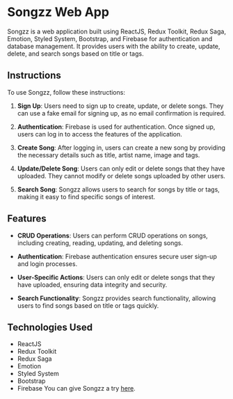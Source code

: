 # Songzz Web App

Songzz is a web application built using ReactJS, Redux Toolkit, Redux Saga, Emotion, Styled System, Bootstrap, and Firebase for authentication and database management. It provides users with the ability to create, update, delete, and search songs based on title or tags.

## Instructions

To use Songzz, follow these instructions:

1. **Sign Up**: Users need to sign up to create, update, or delete songs. They can use a fake email for signing up, as no email confirmation is required.

2. **Authentication**: Firebase is used for authentication. Once signed up, users can log in to access the features of the application.

3. **Create Song**: After logging in, users can create a new song by providing the necessary details such as title, artist name, image and tags.

4. **Update/Delete Song**: Users can only edit or delete songs that they have uploaded. They cannot modify or delete songs uploaded by other users.

5. **Search Song**: Songzz allows users to search for songs by title or tags, making it easy to find specific songs of interest.

## Features

- **CRUD Operations**: Users can perform CRUD operations on songs, including creating, reading, updating, and deleting songs.
  
- **Authentication**: Firebase authentication ensures secure user sign-up and login processes.

- **User-Specific Actions**: Users can only edit or delete songs that they have uploaded, ensuring data integrity and security.

- **Search Functionality**: Songzz provides search functionality, allowing users to find songs based on title or tags quickly.

## Technologies Used

- ReactJS
- Redux Toolkit
- Redux Saga
- Emotion
- Styled System
- Bootstrap
- Firebase
You can give Songzz a try [here](https://songzz-web.netlify.app).

